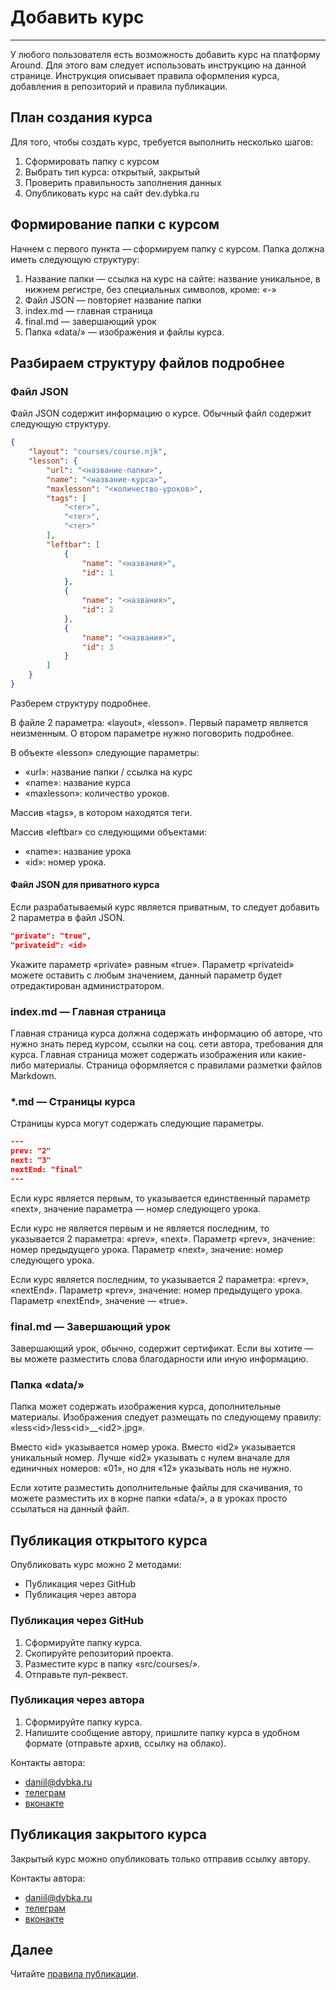# Добавить курс

---

У любого пользователя есть возможность добавить курс на платформу Around. Для этого вам следует использовать инструкцию на данной странице.
Инструкция описывает правила оформления курса, добавления в репозиторий и правила публикации.

## План создания курса

Для того, чтобы создать курс, требуется выполнить несколько шагов:

1. Сформировать папку с курсом
2. Выбрать тип курса: открытый, закрытый
3. Проверить правильность заполнения данных
4. Опубликовать курс на сайт dev.dybka.ru

## Формирование папки с курсом

Начнем с первого пункта — сформируем папку с курсом. Папка должна иметь следующую структуру:

1. Название папки — ссылка на курс на сайте: название уникальное, в нижнем регистре, без специальных символов, кроме: «-»
2. Файл JSON — повторяет название папки
3. index.md — главная страница
4. final.md — завершающий урок
5. Папка «data/» — изображения и файлы курса.

## Разбираем структуру файлов подробнее

### Файл JSON

Файл JSON содержит информацию о курсе. Обычный файл содержит следующую структуру.

```JSON
{
	"layout": "courses/course.njk",
	"lesson": {
		"url": "<название-папки>",
		"name": "<название-курса>",
		"maxlesson": "<количество-уроков>",
		"tags": [
			"<тег>",
			"<тег>",
			"<тег>"
		],
		"leftbar": [
			{
				"name": "<названия>",
				"id": 1
			},
			{
				"name": "<названия>",
				"id": 2
			},
			{
				"name": "<названия>",
				"id": 3
			}
		]
	}
}
```

Разберем структуру подробнее.

В файле 2 параметра: «layout», «lesson». Первый параметр является неизменным. О втором параметре нужно поговорить подробнее.

В объекте «lesson» следующие параметры:

- «url»: название папки / ссылка на курс
- «name»: название курса
- «maxlesson»: количество уроков.

Массив «tags», в котором находятся теги.

Массив «leftbar» со следующими объектами:

- «name»: название урока
- «id»: номер урока.

#### Файл JSON для приватного курса

Если разрабатываемый курс является приватным, то следует добавить 2 параметра в файл JSON.

```JSON
"private": "true",
"privateid": <id>
```

Укажите параметр «private» равным «true». Параметр «privateid» можете оставить с любым значением, данный параметр будет отредактирован администратором.

### index.md — Главная страница

Главная страница курса должна содержать информацию об авторе, что нужно знать перед курсом, ссылки на соц. сети автора, требования для курса. Главная страница может содержать изображения или какие-либо материалы. Страница оформляется с правилами разметки файлов Markdown.

### \*.md — Страницы курса

Страницы курса могут содержать следующие параметры.

```JSON
---
prev: "2"
next: "3"
nextEnd: "final"
---
```

Если курс является первым, то указывается единственный параметр «next», значение параметра — номер следующего урока.

Если курс не является первым и не является последним, то указывается 2 параметра: «prev», «next». Параметр «prev», значение: номер предыдущего урока. Параметр «next», значение: номер следующего урока.

Если курс является последним, то указывается 2 параметра: «prev», «nextEnd». Параметр «prev», значение: номер предыдущего урока. Параметр «nextEnd», значение — «true».

### final.md — Завершающий урок

Завершающий урок, обычно, содержит сертификат. Если вы хотите — вы можете разместить слова благодарности или иную информацию.

### Папка «data/»

Папка может содержать изображения курса, дополнительные материалы. Изображения следует размещать по следующему правилу: «less\<id>/less\<id\>\_\_\<id2>.jpg».

Вместо «id» указывается номер урока. Вместо «id2» указывается уникальный номер. Лучше «id2» указывать с нулем вначале для единичных номеров: «01», но для «12» указывать ноль не нужно.

Если хотите разместить дополнительные файлы для скачивания, то можете разместить их в корне папки «data/», а в уроках просто ссылаться на данный файл.

## Публикация открытого курса

Опубликовать курс можно 2 методами:

- Публикация через GitHub
- Публикация через автора

### Публикация через GitHub

1. Сформируйте папку курса.
2. Скопируйте репозиторий проекта.
3. Разместите курс в папку «src/courses/».
4. Отправьте пул-реквест.

### Публикация через автора

1. Сформируйте папку курса.
2. Напишите сообщение автору, пришлите папку курса в удобном формате (отправьте архив, ссылку на облако).

Контакты автора:

- [daniil@dybka.ru](mailto:daniil@dybka.ru)
- [телеграм](https://ddybka.t.me)
- [вконакте](https://vk.com/ddybka)

## Публикация закрытого курса

Закрытый курс можно опубликовать только отправив ссылку автору.

Контакты автора:

- [daniil@dybka.ru](mailto:daniil@dybka.ru)
- [телеграм](https://ddybka.t.me)
- [вконакте](https://vk.com/ddybka)

## Далее

Читайте [правила публикации](/about/publishing-rules).
